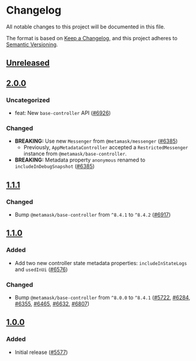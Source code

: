 # Changelog

All notable changes to this project will be documented in this file.

The format is based on [Keep a Changelog](https://keepachangelog.com/en/1.0.0/),
and this project adheres to [Semantic Versioning](https://semver.org/spec/v2.0.0.html).

## [Unreleased]

## [2.0.0]

### Uncategorized

- feat: New `base-controller` API ([#6926](https://github.com/MetaMask/core/pull/6926))

### Changed

- **BREAKING:** Use new `Messenger` from `@metamask/messenger` ([#6385](https://github.com/MetaMask/core/pull/6385))
  - Previously, `AppMetadataController` accepted a `RestrictedMessenger` instance from `@metamask/base-controller`.
- **BREAKING:** Metadata property `anonymous` renamed to `includeInDebugSnapshot` ([#6385](https://github.com/MetaMask/core/pull/6385))

## [1.1.1]

### Changed

- Bump `@metamask/base-controller` from `^8.4.1` to `^8.4.2` ([#6917](https://github.com/MetaMask/core/pull/6917))

## [1.1.0]

### Added

- Add two new controller state metadata properties: `includeInStateLogs` and `usedInUi` ([#6576](https://github.com/MetaMask/core/pull/6576))

### Changed

- Bump `@metamask/base-controller` from `^8.0.0` to `^8.4.1` ([#5722](https://github.com/MetaMask/core/pull/5722), [#6284](https://github.com/MetaMask/core/pull/6284), [#6355](https://github.com/MetaMask/core/pull/6355), [#6465](https://github.com/MetaMask/core/pull/6465), [#6632](https://github.com/MetaMask/core/pull/6632), [#6807](https://github.com/MetaMask/core/pull/6807))

## [1.0.0]

### Added

- Initial release ([#5577](https://github.com/MetaMask/core/pull/5577))

[Unreleased]: https://github.com/MetaMask/core/compare/@metamask/app-metadata-controller@2.0.0...HEAD
[2.0.0]: https://github.com/MetaMask/core/compare/@metamask/app-metadata-controller@1.1.1...@metamask/app-metadata-controller@2.0.0
[1.1.1]: https://github.com/MetaMask/core/compare/@metamask/app-metadata-controller@1.1.0...@metamask/app-metadata-controller@1.1.1
[1.1.0]: https://github.com/MetaMask/core/compare/@metamask/app-metadata-controller@1.0.0...@metamask/app-metadata-controller@1.1.0
[1.0.0]: https://github.com/MetaMask/core/releases/tag/@metamask/app-metadata-controller@1.0.0

